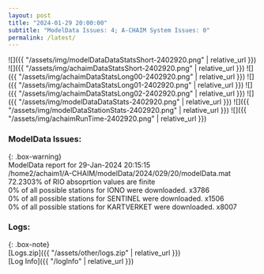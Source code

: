 ```yaml
---
layout: post
title: "2024-01-29 20:00:00"
subtitle: "ModelData Issues: 4; A-CHAIM System Issues: 0"
permalink: /latest/
---
```


![]({{ "/assets/img/modelDataDataStatsShort-2402920.png" | relative_url }})
![]({{ "/assets/img/achaimDataStatsShort-2402920.png" | relative_url }})
![]({{ "/assets/img/achaimDataStatsLong00-2402920.png" | relative_url }})
![]({{ "/assets/img/achaimDataStatsLong01-2402920.png" | relative_url }})
![]({{ "/assets/img/achaimDataStatsLong02-2402920.png" | relative_url }})
![]({{ "/assets/img/modelDataDataStats-2402920.png" | relative_url }})
![]({{ "/assets/img/modelDataStationStats-2402920.png" | relative_url }})
![]({{ "/assets/img/achaimRunTime-2402920.png" | relative_url }})


### ModelData Issues:  
  
{: .box-warning}  
 ModelData report for 29-Jan-2024 20:15:15   
 /home2/achaim1/A-CHAIM/modelData/2024/029/20/modelData.mat   
 72.2303% of RIO absoprtion values are finite   
 0% of all possible stations for IONO were downloaded. x3786   
 0% of all possible stations for SENTINEL were downloaded. x1506   
 0% of all possible stations for KARTVERKET were downloaded. x8007   
  


### Logs:  
  
{: .box-note}  
[Logs.zip]({{ "/assets/other/logs.zip" | relative_url }})  
[Log Info]({{ "/logInfo" | relative_url }})  
